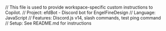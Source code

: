 // This file is used to provide workspace-specific custom instructions to Copilot.
// Project: efdBot - Discord bot for EngelFineDesign
// Language: JavaScript
// Features: Discord.js v14, slash commands, test ping command
// Setup: See README.md for instructions
